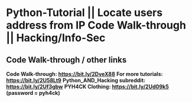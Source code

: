 # Python-Tutorial || Locate users address from IP Code Walk-through || Hacking/Info-Sec

## Code Walk-through / other links

**Code Walk-through: https://bit.ly/2DveX88**
**For more tutorials: https://bit.ly/2U58Lt9**
**Python_AND_Hacking subreddit: https://bit.ly/2Uf3gbw**
**PYH4CK Clothing: https://bit.ly/2Ud09k5 (password = pyh4ck)**
